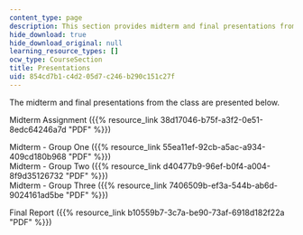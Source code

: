 ```yaml
---
content_type: page
description: This section provides midterm and final presentations from the class.
hide_download: true
hide_download_original: null
learning_resource_types: []
ocw_type: CourseSection
title: Presentations
uid: 854cd7b1-c4d2-05d7-c246-b290c151c27f
---
```


The midterm and final presentations from the class are presented below.

Midterm Assignment ({{% resource_link 38d17046-b75f-a3f2-0e51-8edc64246a7d "PDF" %}})  
  
Midterm - Group One ({{% resource_link 55ea11ef-92cb-a5ac-a934-409cd180b968 "PDF" %}})  
Midterm - Group Two ({{% resource_link d40477b9-96ef-b0f4-a004-8f9d35126732 "PDF" %}})  
Midterm - Group Three ({{% resource_link 7406509b-ef3a-544b-ab6d-9024161ad5be "PDF" %}})  
  
Final Report ({{% resource_link b10559b7-3c7a-be90-73af-6918d182f22a "PDF" %}})